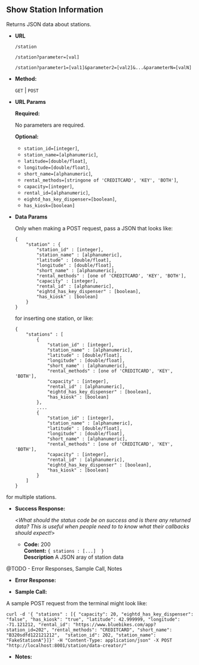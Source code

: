 <!-- Example : from https://gist.github.com/iros/3426278 -->

**Show Station Information**
----
  Returns JSON data about stations.

* **URL**

  `/station`

  `/station?parameter=[val]`
  
  `/station?parameter1=[val1]&parameter2=[val2]&...&parameterN=[valN]`

* **Method:**

  `GET` | `POST`
  
*  **URL Params**

   **Required:**
 
   No parameters are required.

   **Optional:**
 
   - `station_id=[integer]`,
   - `station_name=[alphanumeric]`,
   - `latitude=[double/float]`,
   - `longitude=[double/float]`,
   - `short_name=[alphanumeric]`,
   - `rental_methods=[stringone of 'CREDITCARD', 'KEY', 'BOTH']`,
   - `capacity=[integer]`,
   - `rental_id=[alphanumeric]`,
   - `eightd_has_key_dispenser=[boolean]`,
   - `has_kiosk=[boolean]`


* **Data Params**

  Only when making a POST request, pass a JSON that looks like:

  ```
  {
      "station" : {
          "station_id" : [integer],
          "station_name" : [alphanumeric],
          "latitude" : [double/float],
          "longitude" : [double/float],
          "short_name" : [alphanumeric],
          "rental_methods" : [one of 'CREDITCARD', 'KEY', 'BOTH'],
          "capacity" : [integer],
          "rental_id" : [alphanumeric],
          "eightd_has_key_dispenser" : [boolean],
          "has_kiosk" : [boolean]
      }
  }
  ```

  for inserting one station, or like:

  ```
  {
      "stations" : [
          {
              "station_id" : [integer],
              "station_name" : [alphanumeric],
              "latitude" : [double/float],
              "longitude" : [double/float],
              "short_name" : [alphanumeric],
              "rental_methods" : [one of 'CREDITCARD', 'KEY', 'BOTH'],
              "capacity" : [integer],
              "rental_id" : [alphanumeric],
              "eightd_has_key_dispenser" : [boolean],
              "has_kiosk" : [boolean]
          },
          ....
          {
              "station_id" : [integer],
              "station_name" : [alphanumeric],
              "latitude" : [double/float],
              "longitude" : [double/float],
              "short_name" : [alphanumeric],
              "rental_methods" : [one of 'CREDITCARD', 'KEY', 'BOTH'],
              "capacity" : [integer],
              "rental_id" : [alphanumeric],
              "eightd_has_key_dispenser" : [boolean],
              "has_kiosk" : [boolean]
          }
      ]
  }
  ```

for multiple stations.

* **Success Response:**
  
  <_What should the status code be on success and is there any returned data? This is useful when people need to to know what their callbacks should expect!_>

  * **Code:** 200 <br />
    **Content:** `{ stations : [...]  }` <br />
    **Description** A JSON aray of station data
 
@TODO - Error Responses, Sample Call, Notes

*  **Error Response:**

  <!--<_Most endpoints will have many ways they can fail. From unauthorized access, to wrongful parameters etc. All of those should be liste d here. It might seem repetitive, but it helps prevent assumptions from being made where they should be._>

  * **Code:** 401 UNAUTHORIZED <br />
    **Content:** `{ error : "Log in" }`

  OR

* **Code:** 422 UNPROCESSABLE ENTRY <br />
    **Content:** `{ error : "Unknown Parameter Provided: [the param and value provided]" }`

  OR
  
* **Code:** 422 UNPROCESSABLE ENTRY <br />
  **Content:** `{ error : "Station already exists - Operation Aborted: [the station that failed]" }` -->
    


*   **Sample Call:**

A sample POST request from the terminal might look like:
  ```
  curl -d '{ "stations" : [{ "capacity": 20, "eightd_has_key_dispenser": "false", "has_kiosk": "true", "latitude": 42.999999, "longitude": -71.121212, "rental_id": "https://www.bluebikes.com/app?station_id=202", "rental_methods": "CREDITCARD", "short_name": "B320sdfd122121212",  "station_id": 202, "station_name": "FakeStationA"}]}' -H "Content-Type: application/json" -X POST "http://localhost:8001/station/data-creator/"
  ```

*   **Notes:**

  <!--<_This is where all uncertainties, commentary, discussion etc. can go. I recommend timestamping and identifying oneself when leaving comments here._> -->